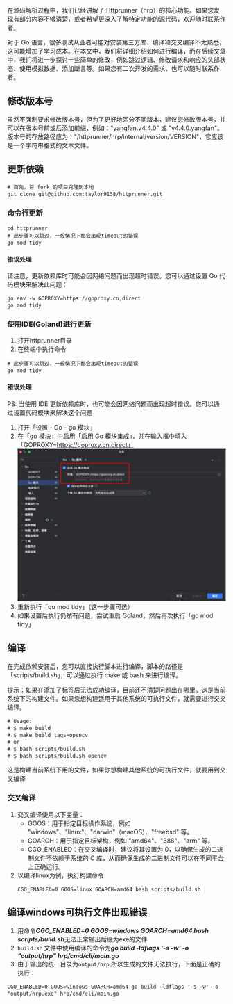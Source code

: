 在源码解析过程中，我们已经讲解了 Httprunner（hrp）的核心功能。如果您发现有部分内容不够清楚，或者希望更深入了解特定功能的源代码，欢迎随时联系作者。

对于 Go 语言，很多测试从业者可能对安装第三方库、编译和交叉编译不太熟悉，这可能增加了学习成本。在本文中，我们将详细介绍如何进行编译，而在后续文章中，我们将进一步探讨一些简单的修改，例如跳过逻辑、修改请求和响应的头部状态、使用模拟数据、添加断言等。如果您有二次开发的需求，也可以随时联系作者。

## 修改版本号
虽然不强制要求修改版本号，但为了更好地区分不同版本，建议您修改版本号，并可以在版本号前或后添加前缀，例如："yangfan.v4.4.0" 或 "v4.4.0.yangfan"。版本号的存放路径应为："/httprunner/hrp/internal/version/VERSION"，它应该是一个字符串格式的文本文件。

## 更新依赖
```shell
# 首先，将 fork 的项目克隆到本地
git clone git@github.com:taylor9158/httprunner.git
```
### 命令行更新
```shell
cd httprunner
# 此步骤可以跳过，一般情况下都会出现timeout的错误
go mod tidy
```
#### 错误处理
请注意，更新依赖库时可能会因网络问题而出现超时错误。您可以通过设置 Go 代码模块来解决此问题：
```shell
go env -w GOPROXY=https://goproxy.cn,direct
go mod tidy
```

### 使用IDE(Goland)进行更新
1. 打开httprunner目录
2. 在终端中执行命令
```shell
# 此步骤可以跳过，一般情况下都会出现timeout的错误
go mod tidy
```
#### 错误处理
PS: 当使用 IDE 更新依赖库时，也可能会因网络问题而出现超时错误。您可以通过设置代码模块来解决这个问题
1. 打开「设置 - Go - go 模块」
2. 在「go 模块」中启用「启用 Go 模块集成」，并在输入框中填入「GOPROXY=https://goproxy.cn,direct」
    ![gosetting](img/gosetting.png)
3. 重新执行「go mod tidy」（这一步骤可选）
4. 如果设置后执行仍然有问题，尝试重启 Goland，然后再次执行「go mod tidy」

## 编译
在完成依赖安装后，您可以直接执行脚本进行编译，脚本的路径是「scripts/build.sh」，可以通过执行 make 或 bash 来进行编译。

提示：如果在添加了标签后无法成功编译，目前还不清楚问题出在哪里。这是当前系统下的构建文件。如果您想构建适用于其他系统的可执行文件，就需要进行交叉编译。
```shell
# Usage:
# $ make build
# $ make build tags=opencv
# or
# $ bash scripts/build.sh
# $ bash scripts/build.sh opencv
```
这是构建当前系统下用的文件，如果你想构建其他系统的可执行文件，就要用到交叉编译
### 交叉编译
1. 交叉编译使用以下变量：
    * GOOS：用于指定目标操作系统，例如 "windows"、"linux"、"darwin"（macOS）、"freebsd" 等。
    * GOARCH：用于指定目标架构，例如 "amd64"、"386"、"arm" 等。
    * CGO_ENABLED：在交叉编译时，建议将其设置为 0，以确保生成的二进制文件不依赖于系统的 C 库，从而确保生成的二进制文件可以在不同平台上正确运行。
2. 以编译linux为例，执行构建命令
    ```shell
    CGO_ENABLED=0 GOOS=linux GOARCH=amd64 bash scripts/build.sh
    ```
## 编译windows可执行文件出现错误
1. 用命令***CGO_ENABLED=0 GOOS=windows GOARCH=amd64 bash scripts/build.sh***无法正常输出后缀为exe的文件
2. `build.sh` 文件中使用编译的命令为***go build -ldflags '-s -w' -o "output/hrp" hrp/cmd/cli/main.go***
3. 由于输出的统一目录为`output/hrp`,所以生成的文件无法执行，下面是正确的执行：
```shell
CGO_ENABLED=0 GOOS=windows GOARCH=amd64 go build -ldflags '-s -w' -o "output/hrp.exe" hrp/cmd/cli/main.go
```